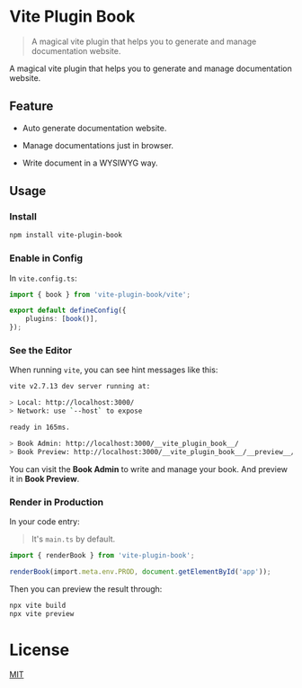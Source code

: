 # Vite Plugin Book

> A magical vite plugin that helps you to generate and manage documentation website.

A magical vite plugin that helps you to generate and manage documentation website.

## Feature

-   Auto generate documentation website.

-   Manage documentations just in browser.

-   Write document in a WYSIWYG way.

## Usage

### Install

```bash
npm install vite-plugin-book
```

### Enable in Config

In `vite.config.ts`:

```typescript
import { book } from 'vite-plugin-book/vite';

export default defineConfig({
    plugins: [book()],
});
```

### See the Editor

When running `vite`, you can see hint messages like this:

```bash
vite v2.7.13 dev server running at:

> Local: http://localhost:3000/
> Network: use `--host` to expose

ready in 165ms.

> Book Admin: http://localhost:3000/__vite_plugin_book__/
> Book Preview: http://localhost:3000/__vite_plugin_book__/__preview__/
```

You can visit the **Book Admin** to write and manage your book. And preview it in **Book Preview**.

### Render in Production

In your code entry:

> It's `main.ts` by default.

```typescript
import { renderBook } from 'vite-plugin-book';

renderBook(import.meta.env.PROD, document.getElementById('app'));
```

Then you can preview the result through:

```bash
npx vite build
npx vite preview
```

# License

[MIT](/LICENSE)
